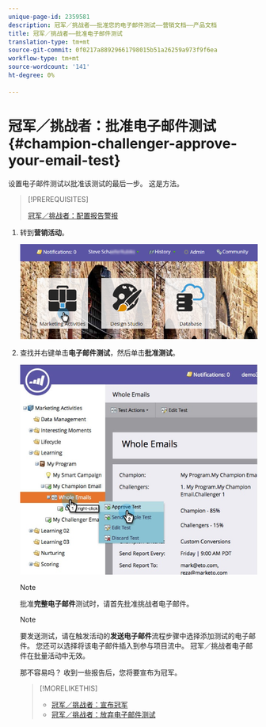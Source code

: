 ```yaml
---
unique-page-id: 2359581
description: 冠军／挑战者——批准您的电子邮件测试——营销文档——产品文档
title: 冠军／挑战者——批准电子邮件测试
translation-type: tm+mt
source-git-commit: 0f0217a88929661798015b51a26259a973f9f6ea
workflow-type: tm+mt
source-wordcount: '141'
ht-degree: 0%

---
```



# 冠军／挑战者：批准电子邮件测试{#champion-challenger-approve-your-email-test}

设置电子邮件测试以批准该测试的最后一步。 这是方法。

>[!PREREQUISITES]
>
>[冠军／挑战者：配置报告警报](/help/marketo/product-docs/email-marketing/general/functions-in-the-editor/email-tests-champion-challenger/champion-challenger-configure-report-alerts.md)

1. 转到&#x200B;**营销活动**。

   ![](assets/login-marketing-activities-1.png)

1. 查找并右键单击&#x200B;**电子邮件测试**，然后单击&#x200B;**批准测试**。

   ![](assets/champion3.jpg)

   >[!NOTE]
   >
   >批准&#x200B;**完整电子邮件**&#x200B;测试时，请首先批准挑战者电子邮件。

   >[!NOTE]
   >
   >要发送测试，请在触发活动的&#x200B;**发送电子邮件**&#x200B;流程步骤中选择添加测试的电子邮件。 您还可以选择将该电子邮件插入到参与项目流中。 冠军／挑战者电子邮件在批量活动中无效。

   那不容易吗？ 收到一些报告后，您将要宣布为冠军。

   >[!MORELIKETHIS]
   >
   >* [冠军／挑战者：宣布冠军](/help/marketo/product-docs/email-marketing/general/functions-in-the-editor/email-tests-champion-challenger/champion-challenger-declare-a-champion.md)
   >* [冠军／挑战者：放弃电子邮件测试](/help/marketo/product-docs/email-marketing/general/functions-in-the-editor/email-tests-champion-challenger/champion-challenger-discard-an-email-test.md)

